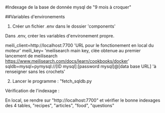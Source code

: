 #Indexage de la base de donnée mysql de "9 mois à croquer"

##Variables d'environements

1. Créer un fichier .env dans le dossier 'components'

Dans .env, créer les variables d'environement propre.

meili_client=http://localhost:7700 'URL pour le fonctionement en local du moteur'
meili_key= 'meilisearch main key, clée obtenue au premier lancement de meilisearch https://www.meilisearch.com/docs/learn/cookbooks/docker'
sqldb=mysql+pymysql://[ID mysql]:[password mysql]@[data base URL] 'à renseigner sans les crochets'

2. Lancer le programme : "fetch_sqldb.py

Vérification de l'indexage :

En local, se rendre sur "http://localhost:7700" et vérifier le bonne indexages des 4 tables, "recipes", "articles", "food", "questions"


